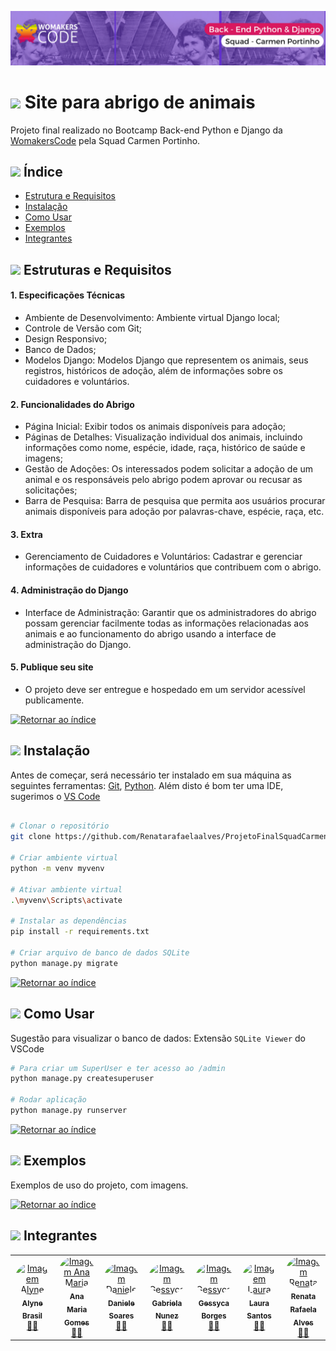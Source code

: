 ![Capa](./assets/Carmen-Portinho.png)

# <img src="https://cdn.jsdelivr.net/gh/devicons/devicon/icons/python/python-original.svg" width="25px;"/> Site para abrigo de animais
Projeto final realizado no Bootcamp Back-end Python e Django da [WomakersCode](https://womakerscode.org/) pela Squad Carmen Portinho.

## <img src="https://cdn.jsdelivr.net/gh/devicons/devicon/icons/python/python-original.svg" width="20px;"/> Índice <a name="retornar-ao-índice"></a>
- [Estrutura e Requisitos](#estruturas-e-requisitos)
- [Instalação](#instalação)
- [Como Usar](#como-usar)
- [Exemplos](#exemplos)
- [Integrantes](#integrantes)



## <img src="https://cdn.jsdelivr.net/gh/devicons/devicon/icons/python/python-original.svg" width="20px;"/> Estruturas e Requisitos 

#### 1. Especificações Técnicas
- Ambiente de Desenvolvimento: Ambiente virtual Django local;
- Controle de Versão com Git;
- Design Responsivo;
- Banco de Dados;
- Modelos Django: Modelos Django que representem os animais, seus registros, históricos de adoção, além de informações sobre os cuidadores e voluntários.

#### 2. Funcionalidades do Abrigo
- Página Inicial: Exibir todos os animais disponíveis para adoção;
- Páginas de Detalhes: Visualização individual dos animais, incluindo informações como nome, espécie, idade, raça, histórico de saúde e imagens;
- Gestão de Adoções: Os interessados podem solicitar a adoção de um animal e os responsáveis pelo abrigo podem aprovar ou recusar as solicitações;
- Barra de Pesquisa: Barra de pesquisa que permita aos usuários procurar animais disponíveis para adoção por palavras-chave, espécie, raça, etc.

#### 3. Extra
- Gerenciamento de Cuidadores e Voluntários: Cadastrar e gerenciar informações de cuidadores e voluntários que contribuem com o abrigo.

#### 4. Administração do Django
- Interface de Administração: Garantir que os administradores do abrigo possam gerenciar facilmente todas as informações relacionadas aos animais e ao funcionamento do abrigo usando a
interface de administração do Django.

#### 5. Publique seu site
- O projeto deve ser entregue e hospedado em um servidor acessível publicamente.


[![Retornar ao índice](https://img.shields.io/badge/Retornar%20ao%20%C3%ADndice-Verde%20Escuro?color=%23006400&style=flat&labelColor=%23006400&logo=github)](#retornar-ao-índice)


## <img src="https://cdn.jsdelivr.net/gh/devicons/devicon/icons/python/python-original.svg" width="20px;"/> Instalação

Antes de começar, será necessário ter instalado em sua máquina as seguintes ferramentas:
[Git](https://git-scm.com), [Python](https://www.python.org/). 
Além disto é bom ter uma IDE, sugerimos o [VS Code](https://code.visualstudio.com/)

```bash

# Clonar o repositório
git clone https://github.com/Renatarafaelaalves/ProjetoFinalSquadCarmenPortinho

# Criar ambiente virtual
python -m venv myvenv

# Ativar ambiente virtual
.\myvenv\Scripts\activate

# Instalar as dependências
pip install -r requirements.txt

# Criar arquivo de banco de dados SQLite 
python manage.py migrate

```

[![Retornar ao índice](https://img.shields.io/badge/Retornar%20ao%20%C3%ADndice-Verde%20Escuro?color=%23006400&style=flat&labelColor=%23006400&logo=github)](#retornar-ao-índice)

## <img src="https://cdn.jsdelivr.net/gh/devicons/devicon/icons/python/python-original.svg" width="20px;"/> Como Usar

Sugestão para visualizar o banco de dados: Extensão `SQLite Viewer` do VSCode

``` bash
# Para criar um SuperUser e ter acesso ao /admin
python manage.py createsuperuser

# Rodar aplicação
python manage.py runserver


```

[![Retornar ao índice](https://img.shields.io/badge/Retornar%20ao%20%C3%ADndice-Verde%20Escuro?color=%23006400&style=flat&labelColor=%23006400&logo=github)](#retornar-ao-índice)

## <img src="https://cdn.jsdelivr.net/gh/devicons/devicon/icons/python/python-original.svg" width="20px;"/> Exemplos

Exemplos de uso do projeto, com imagens.

[![Retornar ao índice](https://img.shields.io/badge/Retornar%20ao%20%C3%ADndice-Verde%20Escuro?color=%23006400&style=flat&labelColor=%23006400&logo=github)](#retornar-ao-índice)

## <img src="https://cdn.jsdelivr.net/gh/devicons/devicon/icons/python/python-original.svg" width="20px;"/> Integrantes

<div style="align-itens:center">
<table>
    <td align="center">
        <a href="https://github.com/alynebrasil"><img style="border-radius: 50%;" src="https://avatars.githubusercontent.com/u/37218646?v=4" width="100px;" alt="Imagem Alyne"/><br /><sub><b>Alyne Brasil</b></sub></a><br /><a href="https://github.com/alynebrasil">👩‍💻</a>
    </td>
    <td align="center">
        <a href="https://github.com/anamariagds"><img style="border-radius: 50%;" src="https://avatars.githubusercontent.com/u/23744957?v=4" width="100px;" alt="Imagem Ana Maria"/><br /><sub><b>Ana Maria Gomes</b></sub></a><br /><a href="https://github.com/anamariagds">👩‍💻</a>
    </td>
    </td>
    <td align="center">
        <a href="https://github.com/danisoaresl"><img style="border-radius: 50%;" src="https://avatars.githubusercontent.com/u/84364512?v=4" width="100px;" alt="Imagem Daniele"/><br /><sub><b>Daniele Soares</b></sub></a><br /><a href="https://github.com/danisoaresl">👩‍💻</a>
    </td>
    <td align="center">
        <a href="https://github.com/gabiapp"><img style="border-radius: 50%;" src="https://avatars.githubusercontent.com/u/108434852?v=4" width="100px;" alt="Imagem Gessyca"/><br /><sub><b>Gabriela Nunez</b></sub></a><br /><a href="https://github.com/gabiapp">👩‍💻</a>
    </td>
    <td align="center">
        <a href="https://github.com/GessycaBorges"><img style="border-radius: 50%;" src="https://avatars.githubusercontent.com/u/124705468?v=4" width="100px;" alt="Imagem Gessyca"/><br /><sub><b>Gessyca Borges</b></sub></a><br /><a href="https://github.com/GessycaBorges">👩‍💻</a>
    </td>
    <td align="center">
        <a href="https://github.com/OrcFofa"><img style="border-radius: 50%;" src="https://avatars.githubusercontent.com/u/104779345?v=4" width="100px;" alt="Imagem Laura"/><br /><sub><b>Laura Santos</b></sub></a><br /><a href="https://github.com/OrcFofa">👩‍💻</a>
    </td>
    <td align="center">
        <a href="https://github.com/Renatarafaelaalves"><img style="border-radius: 50%;" src="https://avatars.githubusercontent.com/u/141291179?v=4" width="100px;" alt="Imagem Renata"/><br /><sub><b>Renata Rafaela Alves</b></sub></a><br /><a href="https://github.com/Renatarafaelaalves">👩‍💻</a>
    </td>
</table>